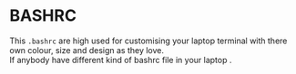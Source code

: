 # BASHRC

This ```.bashrc``` are high used for customising your laptop terminal with there own colour, size and design as they love.</br>
If anybody have different kind of bashrc file in your laptop .
